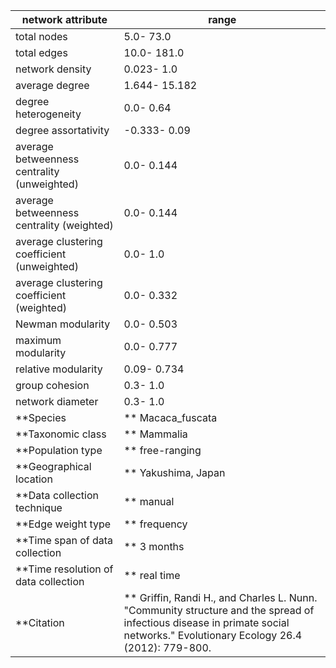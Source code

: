 network attribute|range
---|---
total nodes|5.0- 73.0
total edges|10.0- 181.0
network density|0.023- 1.0
average degree|1.644- 15.182
degree heterogeneity|0.0- 0.64
degree assortativity|-0.333- 0.09
average betweenness centrality (unweighted)|0.0- 0.144
average betweenness centrality (weighted)|0.0- 0.144
average clustering coefficient (unweighted)|0.0- 1.0
average clustering coefficient (weighted)|0.0- 0.332
Newman modularity|0.0- 0.503
maximum modularity|0.0- 0.777
relative modularity|0.09- 0.734
group cohesion|0.3- 1.0
network diameter|0.3- 1.0
**Species|** Macaca_fuscata
**Taxonomic class|** Mammalia
**Population type|** free-ranging
**Geographical location|** Yakushima, Japan
**Data collection technique|** manual 
**Edge weight type|** frequency
**Time span of data collection|** 3 months
**Time resolution of data collection|** real time
**Citation|** Griffin, Randi H., and Charles L. Nunn. "Community structure and the spread of infectious disease in primate social networks." Evolutionary Ecology 26.4 (2012): 779-800.